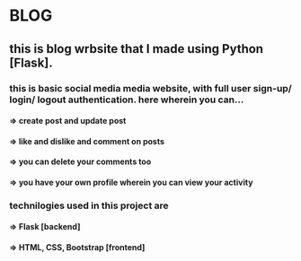 # BLOG

## this is blog wrbsite that I made using Python [Flask].
### this is basic social media media website, with full user sign-up/ login/ logout authentication. here wherein you can...
#### => create post and update post
#### => like and dislike and comment on posts
#### => you can delete your comments too
#### => you have your own profile wherein you can view your activity


### technilogies used in this project are 
#### => Flask [backend]
#### => HTML, CSS, Bootstrap [frontend]

